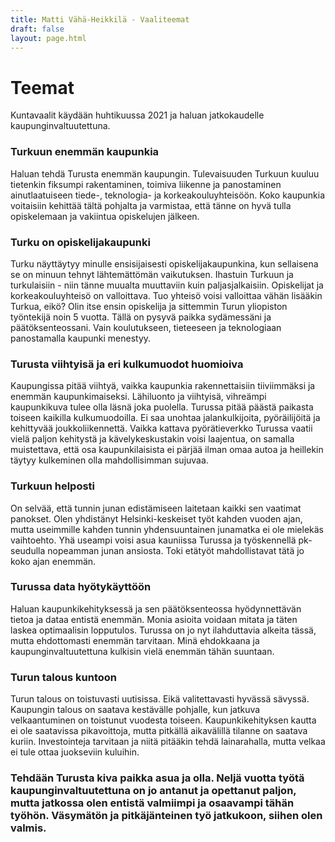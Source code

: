 ```yaml
---
title: Matti Vähä-Heikkilä - Vaaliteemat
draft: false
layout: page.html
---
```


# Teemat

Kuntavaalit käydään huhtikuussa 2021 ja haluan jatkokaudelle kaupunginvaltuutettuna.

### Turkuun enemmän kaupunkia

Haluan tehdä Turusta enemmän kaupungin. Tulevaisuuden Turkuun kuuluu tietenkin fiksumpi rakentaminen, toimiva liikenne ja panostaminen ainutlaatuiseen tiede-, teknologia- ja korkeakouluyhteisöön. Koko kaupunkia voitaisiin kehittää tältä pohjalta ja varmistaa, että tänne on hyvä tulla opiskelemaan ja vakiintua opiskelujen jälkeen.

### Turku on opiskelijakaupunki

Turku näyttäytyy minulle ensisijaisesti opiskelijakaupunkina, kun sellaisena se on minuun tehnyt lähtemättömän vaikutuksen. Ihastuin Turkuun ja turkulaisiin - niin tänne muualta muuttaviin kuin paljasjalkaisiin. Opiskelijat ja korkeakouluyhteisö on valloittava. Tuo yhteisö voisi valloittaa vähän lisääkin Turkua, eikö? Olin itse ensin opiskelija ja sittemmin Turun yliopiston työntekijä noin 5 vuotta. Tällä on pysyvä paikka sydämessäni ja päätöksenteossani. Vain koulutukseen, tieteeseen ja teknologiaan panostamalla kaupunki menestyy.

### Turusta viihtyisä ja eri kulkumuodot huomioiva

Kaupungissa pitää viihtyä, vaikka kaupunkia rakennettaisiin tiiviimmäksi ja enemmän kaupunkimaiseksi. Lähiluonto ja viihtyisä, vihreämpi kaupunkikuva tulee olla läsnä joka puolella. Turussa pitää päästä paikasta toiseen kaikilla kulkumuodoilla. Ei saa unohtaa jalankulkijoita, pyöräilijöitä ja kehittyvää joukkoliikennettä. Vaikka kattava pyörätieverkko Turussa vaatii vielä paljon kehitystä ja kävelykeskustakin voisi laajentua, on samalla muistettava, että osa kaupunkilaisista ei pärjää ilman omaa autoa ja heillekin täytyy kulkeminen olla mahdollisimman sujuvaa.

### Turkuun helposti

On selvää, että tunnin junan edistämiseen laitetaan kaikki sen vaatimat panokset. Olen yhdistänyt Helsinki-keskeiset työt kahden vuoden ajan, mutta useimmille kahden tunnin yhdensuuntainen junamatka ei ole mielekäs vaihtoehto. Yhä useampi voisi asua kauniissa Turussa ja työskennellä pk-seudulla nopeamman junan ansiosta. Toki etätyöt mahdollistavat tätä jo koko ajan enemmän.

### Turussa data hyötykäyttöön

Haluan kaupunkikehityksessä ja sen päätöksenteossa hyödynnettävän tietoa ja dataa entistä enemmän. Monia asioita voidaan mitata ja täten laskea optimaalisin lopputulos. Turussa on jo nyt ilahduttavia alkeita tässä, mutta ehdottomasti enemmän tarvitaan. Minä ehdokkaana ja kaupunginvaltuutettuna kulkisin vielä enemmän tähän suuntaan.

### Turun talous kuntoon

Turun talous on toistuvasti uutisissa. Eikä valitettavasti hyvässä sävyssä. Kaupungin talous on saatava kestävälle pohjalle, kun jatkuva velkaantuminen on toistunut vuodesta toiseen. Kaupunkikehityksen kautta ei ole saatavissa pikavoittoja, mutta pitkällä aikavälillä tilanne on saatava kuriin. Investointeja tarvitaan ja niitä pitääkin tehdä lainarahalla, mutta velkaa ei tule ottaa juokseviin kuluihin.


### Tehdään Turusta kiva paikka asua ja olla. Neljä vuotta työtä kaupunginvaltuutettuna on jo antanut ja opettanut paljon, mutta jatkossa olen entistä valmiimpi ja osaavampi tähän työhön. Väsymätön ja pitkäjänteinen työ jatkukoon, siihen olen valmis.

